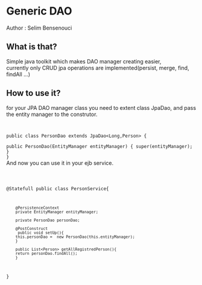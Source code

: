 Generic DAO
=============

Author : Selim Bensenouci

What is that?
--------------

Simple java toolkit which makes DAO manager creating easier,<br/>
currently only CRUD jpa operations are implemented(persist, merge, find, findAll ...)

How to use it?
--------------

for your JPA DAO manager class you need to extent class JpaDao, and pass the entity manager to the construtor.
<br/>
<code>

public class PersonDao extends JpaDao<Long,Person> {<br/>
public PersonDao(EntityManager entityManager) {
        super(entityManager);
    }
}</code> 
<br/>
And now you can use it in your ejb service.
<br/>

<code>

@Statefull
public class PersonService{

        @PersistenceContext
        private EntityManager entityManager;
    
        private PersonDao personDao; 
    
        @PostConstruct
         public void setUp(){
        this.personDao =  new PersonDao(this.entityManager);
        }
        
        public List<Person> getAllRegistredPerson(){
        return personDao.findAll();
        }
}

</code> 
<br/>


